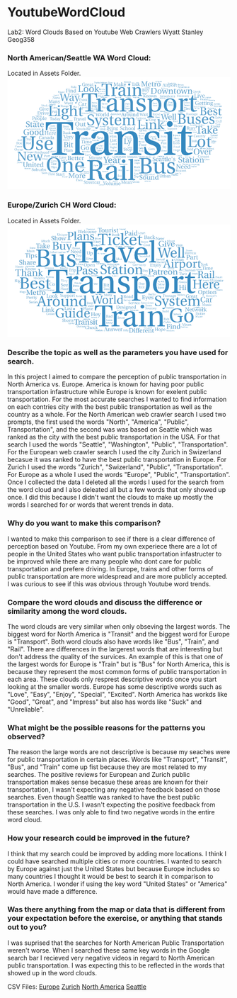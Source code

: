 <!DOCTYPE html>
<html lang="en">

# YoutubeWordCloud
Lab2: Word Clouds Based on Youtube Web Crawlers
Wyatt Stanley
Geog358

<h3>
    North American/Seattle WA Word Cloud:
</h3>
Located in Assets Folder.

<img src="assets/NorthAmerica.png">

<h3>
    Europe/Zurich CH Word Cloud:
</h3>
Located in Assets Folder.

<img src="assets/Europe.png">


<h3>
    Describe the topic as well as the parameters you have used for search.
</h3>

In this project I aimed to compare the perception of public transportation in North America vs. Europe. America is known for having poor public transportation infastructure while Europe is known for exelent public transportation. For the most accurate searches I wanted to find information on each contries city with the best public transportation as well as the country as a whole. For the North American web crawler search I used two prompts, the first used the words "North", "America", "Public", Transportation", and the second was was based on Seattle which was ranked as the city with the best public transportation in the USA. For that search I used the words "Seattle", "Washington", "Public", "Transportation". For the European web crawler search I used the city Zurich in Swizerland becasue it was ranked to have the best public transportation in Europe. For Zurich I used the words "Zurich", "Swizerland", "Public", "Transportation". For Europe as a whole I used the words "Europe", "Public", "Transportation". Once I collected the data I deleted all the words I used for the search from the word cloud and I also deleated all but a few words that only showed up once. I did this because I didn't want the clouds to make up mostly the words I searched for or words that werent trends in data. 

<h3>
    Why do you want to make this comparison?
</h3>

I wanted to make this comparison to see if there is a clear difference of perception based on Youtube. From my own experiece there are a lot of people in the United States who want public transportation infastructer to be improved while there are many people who dont care for public transportation and prefere driving. In Europe, trains and other forms of public transportation are more widespread and are more publicly accepted. I was curious to see if this was obvious through Youtube word trends.

<h3>
    Compare the word clouds and discuss the difference or similarity among the word clouds.
</h3>

The word clouds are very similar when only obseving the largest words. The biggest word for North America is "Transit" and the biggest word for Europe is "Transport". Both word clouds also have words like "Bus", "Train", and "Rail". There are differences in the largerest words that are interesting but don't address the quality of the survices. An example of this is that one of the largest words for Europe is "Train" but is "Bus" for North America, this is because they represent the most common forms of public transportation in each area. These clouds only resprest descriptive words once you start looking at the smaller words. Europe has some descriptive words such as "Love", "Easy", "Enjoy", "Special", "Excited". North America has workds like "Good", "Great", and "Impress" but also has words like "Suck" and "Unreliable". 

<h3>
    What might be the possible reasons for the patterns you observed?
</h3>

The reason the large words are not descriptive is because my seaches were for public transportation in certain places. Words like "Transport", "Transit", "Bus", and "Train" come up fist because they are most related to my searches. The positive reviews for European and Zurich public transportation makes sense becasue these areas are known for their transportation, I wasn't expecting any negative feedback based on those searches. Even though Seattle was ranked to have the best public transportation in the U.S. I wasn't expecting the positive feedback from these searches. I was only able to find two negative words in the entire word cloud.

<h3>
    How your research could be improved in the future?
</h3>

I think that my search could be improved by adding more locations. I think I could have searched multiple cities or more countries. I wanted to search by Europe against just the United States but because Europe includes so many countries I thought it would be best to search it in comparison to North America. I wonder if using the key word "United States" or "America" would have made a difference.

<h3>
    Was there anything from the map or data that is different from your expectation before the exercise, or anything that stands out to you?
</h3>

I was suprised that the searches for North American Public Transportation weren't worse. When I searched these same key words in the Google search bar I recieved very negative videos in regard to North American public transportation. I was expecting this to be reflected in the words that showed up in the word clouds.

CSV Files:
<a href="assets/europe.csv">Europe</a>
<a href="assets/zurich.csv">Zurich</a>
<a href="assets/northamerica.csv">North America</a>
<a href="assets/Seattle.csv">Seattle</a>


